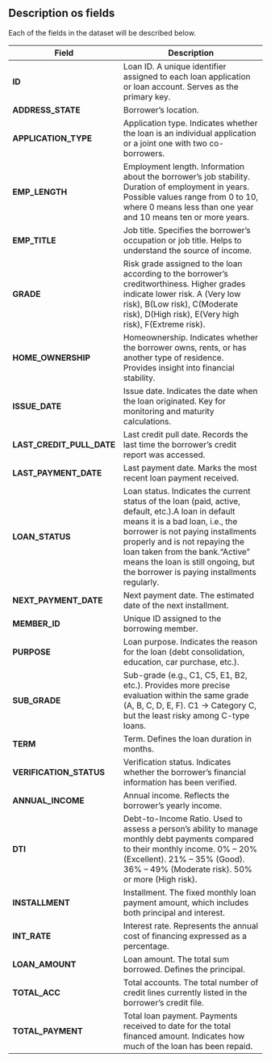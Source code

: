 ## Description os fields 

Each of the fields in the dataset will be described below.


Field  | Description
------------- | -------------
**ID**  | Loan ID. A unique identifier assigned to each loan application or loan account. Serves as the primary key.
**ADDRESS_STATE**  |  Borrower’s location.
**APPLICATION_TYPE**  |  Application type. Indicates whether the loan is an individual application or a joint one with two co-borrowers.
**EMP_LENGTH**  |  Employment length. Information about the borrower’s job stability. Duration of employment in years. Possible values range from 0 to 10, where 0 means less than one year and 10 means ten or more years.
**EMP_TITLE**  |  Job title. Specifies the borrower’s occupation or job title. Helps to understand the source of income.
**GRADE**  |  Risk grade assigned to the loan according to the borrower’s creditworthiness. Higher grades indicate lower risk. A (Very low risk), B(Low risk), C(Moderate risk), D(High risk), E(Very high risk), F(Extreme risk). 
**HOME_OWNERSHIP**  |  Homeownership. Indicates whether the borrower owns, rents, or has another type of residence. Provides insight into financial stability.
**ISSUE_DATE**  |  Issue date. Indicates the date when the loan originated. Key for monitoring and maturity calculations.
**LAST_CREDIT_PULL_DATE**  |  Last credit pull date. Records the last time the borrower’s credit report was accessed.
**LAST_PAYMENT_DATE**  |  Last payment date. Marks the most recent loan payment received.
**LOAN_STATUS**  |  Loan status. Indicates the current status of the loan (paid, active, default, etc.).A loan in default means it is a bad loan, i.e., the borrower is not paying installments properly and is not repaying the loan taken from the bank.“Active” means the loan is still ongoing, but the borrower is paying installments regularly.
**NEXT_PAYMENT_DATE**  |  Next payment date. The estimated date of the next installment.
**MEMBER_ID**  |  Unique ID assigned to the borrowing member.
**PURPOSE**  |  Loan purpose. Indicates the reason for the loan (debt consolidation, education, car purchase, etc.).
**SUB_GRADE**  |  Sub-grade (e.g., C1, C5, E1, B2, etc.). Provides more precise evaluation within the same grade (A, B, C, D, E, F). C1 → Category C, but the least risky among C-type loans.
**TERM**  |  Term. Defines the loan duration in months.
**VERIFICATION_STATUS**  |  Verification status. Indicates whether the borrower’s financial information has been verified.
**ANNUAL_INCOME**  |  Annual income. Reflects the borrower’s yearly income.
**DTI**  |  Debt-to-Income Ratio. Used to assess a person’s ability to manage monthly debt payments compared to their monthly income. 0% – 20% (Excellent). 21% – 35% (Good). 36% – 49% (Moderate risk). 50% or more (High risk).
**INSTALLMENT**  |  Installment. The fixed monthly loan payment amount, which includes both principal and interest.
**INT_RATE**  |  Interest rate. Represents the annual cost of financing expressed as a percentage.
**LOAN_AMOUNT**  |  Loan amount. The total sum borrowed. Defines the principal.
**TOTAL_ACC**  |  Total accounts. The total number of credit lines currently listed in the borrower’s credit file.
**TOTAL_PAYMENT**  |  Total loan payment. Payments received to date for the total financed amount. Indicates how much of the loan has been repaid.